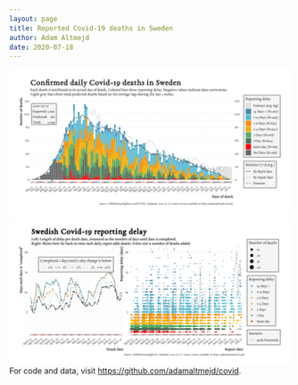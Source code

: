 ```yaml
---
layout: page
title: Reported Covid-19 deaths in Sweden
author: Adam Altmejd
date: 2020-07-18
---
```


![Graph of Swedish Covid-19 deaths with reporting delay.](deaths_lag_sweden_2020-07-18.png "Swedish Covid-19 deaths.")
![Graph of Swedish Covid-19 reporting delay in daily deaths.](lag_trend_sweden_2020-07-18.png "Trend in Swedish Covid-19 mortality reporting delay.")
For code and data, visit <https://github.com/adamaltmejd/covid>.
